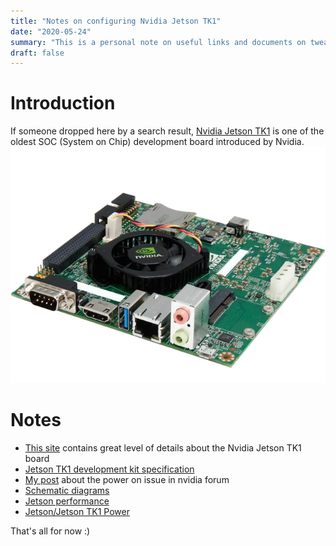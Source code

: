 ```yaml
---
title: "Notes on configuring Nvidia Jetson TK1"
date: "2020-05-24"
summary: "This is a personal note on useful links and documents on tweaking/configuring Nvidia Jetson TK1 board"
draft: false
---
```


# Introduction

If someone dropped here by a search result, [Nvidia Jetson TK1](https://developer.nvidia.com/embedded/buy/jetson-devkit) is one of the oldest SOC (System on Chip) development board introduced by Nvidia.
![TK1](jetson_tk1.png)

# Notes

- [This site](https://elinux.org/Jetson_TK1) contains great level of details about the Nvidia Jetson TK1 board
- [Jetson TK1 development kit specification](http://developer.download.nvidia.com/embedded/jetson/TK1/docs/3_HWDesignDev/JTK1_DevKit_Specification.pdf)
- [My post](https://forums.developer.nvidia.com/t/jetson-tk1-does-not-booting-up/124598) about the power on issue in nvidia forum
- [Schematic diagrams](https://forums.developer.nvidia.com/t/power-on-issues-with-jetson-tk1/35473/6?u=tmkasun)
- [Jetson performance](https://elinux.org/Jetson/Performance)
- [Jetson/Jetson TK1 Power](https://elinux.org/Jetson/Jetson_TK1_Power)

That's all for now :)